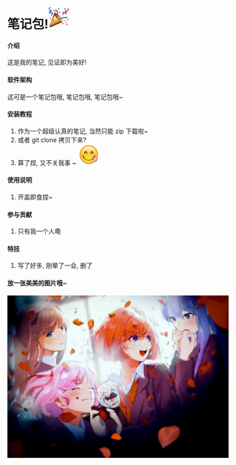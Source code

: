# 笔记包!![输入图片说明](%E7%AC%94%E8%AE%B0%E5%8C%85%E4%BB%8B%E7%BB%8D%E6%89%80%E9%9C%80%E5%9B%BE%E7%89%87/%E6%89%93%E4%B8%AA%E7%A4%BC%E8%8A%B1%E5%85%880016110C.png)

#### 介绍
这是我的笔记, 见证即为美好! 

#### 软件架构
这可是一个笔记包哦, 笔记包哦, 笔记包哦~


#### 安装教程

1.  作为一个超级认真的笔记, 当然只能 zip 下载啦~
2.  或者 git clone 拷贝下来?
3.  算了捏, 又不关我事 ~ ![输入图片说明](%E7%AC%94%E8%AE%B0%E5%8C%85%E4%BB%8B%E7%BB%8D%E6%89%80%E9%9C%80%E5%9B%BE%E7%89%87/%E5%8F%AF%E7%88%B1%E6%8D%8F~0010205B.png)

#### 使用说明

1.  开盖即食捏~

#### 参与贡献

1.  只有我一个人嘞


#### 特技

1.  写了好多, 刚晕了一会, 删了

#### 放一张美美的图片哦~
![输入图片说明](%E7%AC%94%E8%AE%B0%E5%8C%85%E4%BB%8B%E7%BB%8D%E6%89%80%E9%9C%80%E5%9B%BE%E7%89%87/illust_91398530_20210801_000132.jpg)